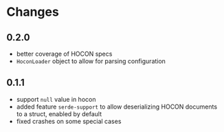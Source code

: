 # Changes

## 0.2.0

* better coverage of HOCON specs
* `HoconLoader` object to allow for parsing configuration

## 0.1.1

* support `null` value in hocon
* added feature `serde-support` to allow deserializing HOCON documents to a struct, enabled by default
* fixed crashes on some special cases

